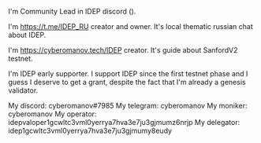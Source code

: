 I'm Community Lead in IDEP discord ().

I'm https://t.me/IDEP_RU creator and owner. It's local thematic russian chat about IDEP.

I'm https://cyberomanov.tech/IDEP creator. It's guide about SanfordV2 testnet.

I'm IDEP early supporter. I support IDEP since the first testnet phase and I guess I deserve to get a grant, despite the fact that I'm already a genesis validator.

My discord: cyberomanov#7985
My telegram: cyberomanov
My moniker: cyberomanov
My operator: idepvaloper1gcwltc3vml0yerrya7hva3e7ju3gjmumz6nrjp
My delegator: idep1gcwltc3vml0yerrya7hva3e7ju3gjmumy8eudy

